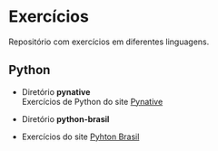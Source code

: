 # Exercícios
Repositório com exercícios em diferentes linguagens.

## Python

- Diretório **pynative**  
Exercícios de Python do site [Pynative](https://pynative.com/)

- Diretório **python-brasil**
- Exercícios do site [Pyhton Brasil](https://wiki.python.org.br/ListaDeExercicios)

